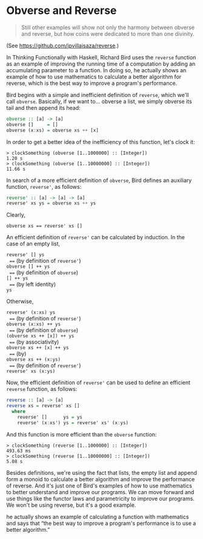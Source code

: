 Obverse and Reverse
===================

> Still other examples will show not only the harmony between obverse
> and reverse, but how coins were dedicated to more than one divinity.

(See <https://github.com/jpvillaisaza/reverse>.)

In Thinking Functionally with Haskell, Richard Bird uses the `reverse`
function as an example of improving the running time of a computation
by adding an accumulating parameter to a function. In doing so, he
actually shows an example of how to use mathematics to calculate a
better algorithm for reverse, which is the best way to improve a
program's performance.

Bird begins with a simple and inefficient definition of `reverse`,
which we'll call `obverse`. Basically, if we want to... obverse a
list, we simply obverse its tail and then append its head:

```haskell
obverse :: [a] -> [a]
obverse []     = []
obverse (x:xs) = obverse xs ++ [x]
```

In order to get a better idea of the inefficiency of this function,
let's clock it:

```
> clockSomething (obverse [1..1000000] :: [Integer])
1.20 s
> clockSomething (obverse [1..10000000] :: [Integer])
11.66 s
```

In search of a more efficient definition of `obverse`, Bird defines an
auxiliary function, `reverse'`, as follows:

```haskell
reverse' :: [a] -> [a] -> [a]
reverse' xs ys = obverse xs ++ ys
```

Clearly,

```
obverse xs == reverse' xs []
```

An efficient definition of `reverse'` can be calculated by induction.
In the case of an empty list,

`reverse' [] ys`  
&nbsp;&nbsp;`==` (by definition of `reverse'`)  
`obverse [] ++ ys`  
&nbsp;&nbsp;`==` (by definition of `obverse`)  
`[] ++ ys`  
&nbsp;&nbsp;`==` (by left identity)  
`ys`

Otherwise,

`reverse' (x:xs) ys`  
&nbsp;&nbsp;`==` (by definition of `reverse'`)  
`obverse (x:xs) ++ ys`  
&nbsp;&nbsp;`==` (by definition of `obverse`)  
`(obverse xs ++ [x]) ++ ys`  
&nbsp;&nbsp;`==` (by associativity)  
`obverse xs ++ [x] ++ ys`  
&nbsp;&nbsp;`==` (by)  
`obverse xs ++ (x:ys)`  
&nbsp;&nbsp;`==` (by definition of `reverse'`)  
`reverse' xs (x:ys)`

Now, the efficient definition of `reverse'` can be used to define an
efficient `reverse` function, as follows:

```haskell
reverse :: [a] -> [a]
reverse xs = reverse' xs []
  where
    reverse' []      ys = ys
    reverse' (x:xs') ys = reverse' xs' (x:ys)
```

And this function is more efficient than the `obverse` function:

```
> clockSomething (reverse [1..1000000] :: [Integer])
493.63 ms
> clockSomething (reverse [1..10000000] :: [Integer])
5.08 s
```

Besides definitions, we're using the fact that lists, the empty list
and append form a monoid to calculate a better algorithm and improve
the performance of reverse. And it's just one of Bird's examples of
how to use mathematics to better understand and improve our programs.
We can move forward and use things like the functor laws and
parametricity to improve our programs. We won't be using reverse, but
it's a good example.

he actually shows an example of calculating a function with
mathematics and says that “the best way to improve a program's
performance is to use a better algorithm.”
